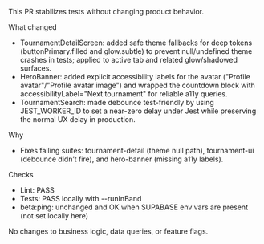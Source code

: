 This PR stabilizes tests without changing product behavior.

What changed
- TournamentDetailScreen: added safe theme fallbacks for deep tokens (buttonPrimary.filled and glow.subtle) to prevent null/undefined theme crashes in tests; applied to active tab and related glow/shadowed surfaces.
- HeroBanner: added explicit accessibility labels for the avatar ("Profile avatar"/"Profile avatar image") and wrapped the countdown block with accessibilityLabel="Next tournament" for reliable a11y queries.
- TournamentSearch: made debounce test-friendly by using JEST_WORKER_ID to set a near-zero delay under Jest while preserving the normal UX delay in production.

Why
- Fixes failing suites: tournament-detail (theme null path), tournament-ui (debounce didn’t fire), and hero-banner (missing a11y labels).

Checks
- Lint: PASS
- Tests: PASS locally with --runInBand
- beta:ping: unchanged and OK when SUPABASE env vars are present (not set locally here)

No changes to business logic, data queries, or feature flags.